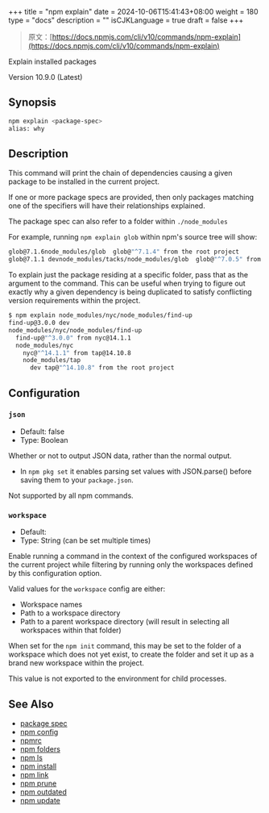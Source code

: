 +++
title = "npm explain"
date = 2024-10-06T15:41:43+08:00
weight = 180
type = "docs"
description = ""
isCJKLanguage = true
draft = false
+++

> 原文：[https://docs.npmjs.com/cli/v10/commands/npm-explain](https://docs.npmjs.com/cli/v10/commands/npm-explain)

Explain installed packages



Version 10.9.0 (Latest)

## Synopsis



```bash
npm explain <package-spec>
alias: why
```

## Description

This command will print the chain of dependencies causing a given package to be installed in the current project.

If one or more package specs are provided, then only packages matching one of the specifiers will have their relationships explained.

The package spec can also refer to a folder within `./node_modules`

For example, running `npm explain glob` within npm's source tree will show:



```bash
glob@7.1.6node_modules/glob  glob@"^7.1.4" from the root project
glob@7.1.1 devnode_modules/tacks/node_modules/glob  glob@"^7.0.5" from rimraf@2.6.2  node_modules/tacks/node_modules/rimraf    rimraf@"^2.6.2" from tacks@1.3.0    node_modules/tacks      dev tacks@"^1.3.0" from the root project
```

To explain just the package residing at a specific folder, pass that as the argument to the command. This can be useful when trying to figure out exactly why a given dependency is being duplicated to satisfy conflicting version requirements within the project.



```bash
$ npm explain node_modules/nyc/node_modules/find-up
find-up@3.0.0 dev
node_modules/nyc/node_modules/find-up
  find-up@"^3.0.0" from nyc@14.1.1
  node_modules/nyc
    nyc@"^14.1.1" from tap@14.10.8
    node_modules/tap
      dev tap@"^14.10.8" from the root project
```

## Configuration

### `json`

- Default: false
- Type: Boolean

Whether or not to output JSON data, rather than the normal output.

- In `npm pkg set` it enables parsing set values with JSON.parse() before saving them to your `package.json`.

Not supported by all npm commands.

### `workspace`

- Default:
- Type: String (can be set multiple times)

Enable running a command in the context of the configured workspaces of the current project while filtering by running only the workspaces defined by this configuration option.

Valid values for the `workspace` config are either:

- Workspace names
- Path to a workspace directory
- Path to a parent workspace directory (will result in selecting all workspaces within that folder)

When set for the `npm init` command, this may be set to the folder of a workspace which does not yet exist, to create the folder and set it up as a brand new workspace within the project.

This value is not exported to the environment for child processes.

## See Also

- [package spec](https://docs.npmjs.com/cli/v10/using-npm/package-spec)
- [npm config](https://docs.npmjs.com/cli/v10/commands/npm-config)
- [npmrc](https://docs.npmjs.com/cli/v10/configuring-npm/npmrc)
- [npm folders](https://docs.npmjs.com/cli/v10/configuring-npm/folders)
- [npm ls](https://docs.npmjs.com/cli/v10/commands/npm-ls)
- [npm install](https://docs.npmjs.com/cli/v10/commands/npm-install)
- [npm link](https://docs.npmjs.com/cli/v10/commands/npm-link)
- [npm prune](https://docs.npmjs.com/cli/v10/commands/npm-prune)
- [npm outdated](https://docs.npmjs.com/cli/v10/commands/npm-outdated)
- [npm update](https://docs.npmjs.com/cli/v10/commands/npm-update)